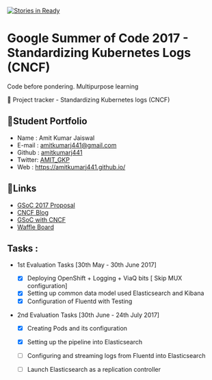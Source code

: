 [![Stories in Ready](https://badge.waffle.io/amitkumarj441/gsoc17-cncf.png?label=ready&title=Ready)](https://waffle.io/amitkumarj441/gsoc17-cncf?utm_source=badge)
# Google Summer of Code 2017 - Standardizing Kubernetes Logs (CNCF)
   Code before pondering. Multipurpose learning
   
:rocket: Project tracker - Standardizing Kubernetes logs (CNCF)

##  :bow:Student Portfolio

   - Name   : Amit Kumar Jaiswal
   - E-mail : amitkumarj441@gmail.com
   - Github : [amitkumarj441](https://github.com/amitkumarj441)
   - Twitter: [AMIT_GKP](https://twitter.com/AMIT_GKP)
   - Web    : https://amitkumarj441.github.io/
   
##  :tada:Links

   - [GSoC 2017 Proposal](https://docs.google.com/document/d/1SSjZR7QqkFvbt720lbDm8hZg0ckj_ixUwupIT7K3DI0/edit?usp=sharing)
   - [CNCF Blog](https://www.cncf.io/blog/2017/05/04/cncf-brings-kubernetes-coredns-opentracing-prometheus-google-summer-code-2017/)
   - [GSoC with CNCF](https://medium.com/@AMIT_GKP/gsoc-with-cncf-4d619866d01f)
   - [Waffle Board](https://waffle.io/amitkumarj441/gsoc17-cncf/)
   
## Tasks :

  - 1st Evaluation Tasks [30th May - 30th June 2017]
    
     - [x] Deploying OpenShift + Logging + ViaQ bits [ Skip MUX configuration]
     - [x] Setting up common data model used Elasticsearch and Kibana
     - [x] Configuration of Fluentd with Testing
     
   - 2nd Evaluation Tasks [30th June - 24th July 2017]
   
      - [x] Creating Pods and its configuration 
      - [x] Setting up the pipeline into Elasticsearch
      - [ ] Configuring and streaming logs from Fluentd into Elasticsearch
      - [ ] Launch Elasticsearch as a replication controller

